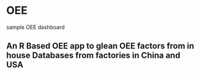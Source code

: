 # OEE
sample OEE dashboard

## An R Based OEE app to glean OEE factors from in house Databases from factories in China and USA
